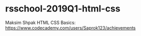 # rsschool-2019Q1-html-css
Maksim Shpak
HTML CSS Basics: https://www.codecademy.com/users/Saprok123/achievements
